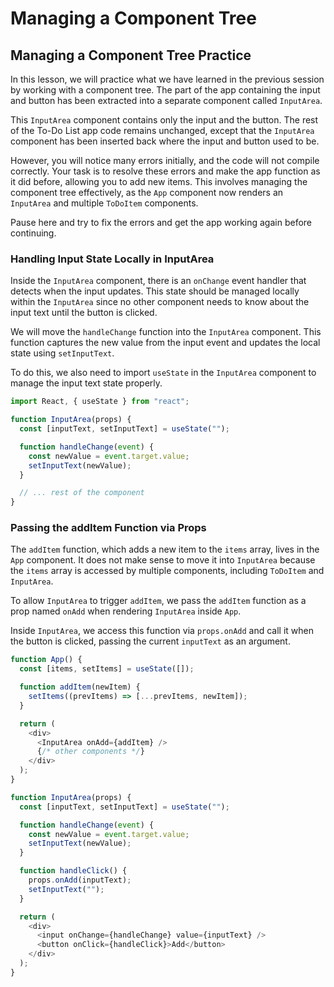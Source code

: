 # Managing a Component Tree

## Managing a Component Tree Practice

In this lesson, we will practice what we have learned in the previous session by working with a component tree. The part of the app containing the input and button has been extracted into a separate component called `InputArea`.

This `InputArea` component contains only the input and the button. The rest of the To-Do List app code remains unchanged, except that the `InputArea` component has been inserted back where the input and button used to be.

However, you will notice many errors initially, and the code will not compile correctly. Your task is to resolve these errors and make the app function as it did before, allowing you to add new items. This involves managing the component tree effectively, as the `App` component now renders an `InputArea` and multiple `ToDoItem` components.

Pause here and try to fix the errors and get the app working again before continuing.

### Handling Input State Locally in InputArea

Inside the `InputArea` component, there is an `onChange` event handler that detects when the input updates. This state should be managed locally within the `InputArea` since no other component needs to know about the input text until the button is clicked.

We will move the `handleChange` function into the `InputArea` component. This function captures the new value from the input event and updates the local state using `setInputText`.

To do this, we also need to import `useState` in the `InputArea` component to manage the input text state properly.

```js
import React, { useState } from "react";

function InputArea(props) {
  const [inputText, setInputText] = useState("");

  function handleChange(event) {
    const newValue = event.target.value;
    setInputText(newValue);
  }

  // ... rest of the component
}
```

### Passing the addItem Function via Props

The `addItem` function, which adds a new item to the `items` array, lives in the `App` component. It does not make sense to move it into `InputArea` because the `items` array is accessed by multiple components, including `ToDoItem` and `InputArea`.

To allow `InputArea` to trigger `addItem`, we pass the `addItem` function as a prop named `onAdd` when rendering `InputArea` inside `App`.

Inside `InputArea`, we access this function via `props.onAdd` and call it when the button is clicked, passing the current `inputText` as an argument.

```js
function App() {
  const [items, setItems] = useState([]);

  function addItem(newItem) {
    setItems((prevItems) => [...prevItems, newItem]);
  }

  return (
    <div>
      <InputArea onAdd={addItem} />
      {/* other components */}
    </div>
  );
}
```

```js
function InputArea(props) {
  const [inputText, setInputText] = useState("");

  function handleChange(event) {
    const newValue = event.target.value;
    setInputText(newValue);
  }

  function handleClick() {
    props.onAdd(inputText);
    setInputText("");
  }

  return (
    <div>
      <input onChange={handleChange} value={inputText} />
      <button onClick={handleClick}>Add</button>
    </div>
  );
}
```
